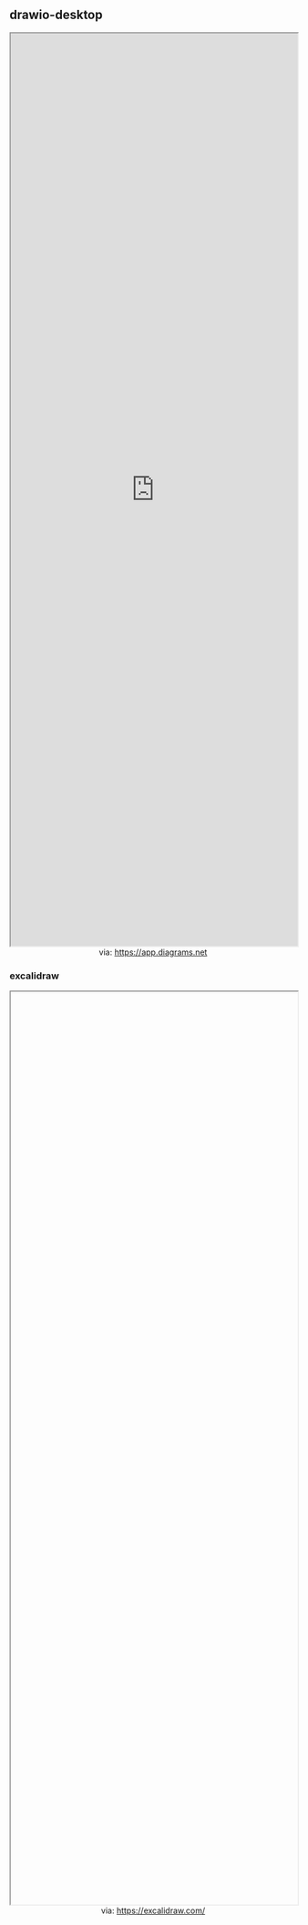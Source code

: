 ## drawio-desktop

<iframe src='https://app.diagrams.net' style='height:40vh;width:100%' class='iframe-radius' allow='fullscreen'></iframe>
<center>via: <a href='https://app.diagrams.net' target='_blank' class='external-link'>https://app.diagrams.net</a></center>

### excalidraw

<iframe src='' style='height:40vh;width:100%' class='iframe-radius' allow='fullscreen'></iframe>
<center>via: <a href='https://excalidraw.com/' target='_blank' class='external-link'>https://excalidraw.com/</a></center>